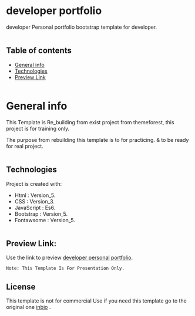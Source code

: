 # developer portfolio
developer Personal portfolio bootstrap template for developer.
```
```

## Table of contents
* [General info](#general-info)
* [Technologies](#technologies)
* [Preview Link](#preview)

```
```

# General info

This Template is Re_building from exist project from themeforest, this project is for training only.

The purpose from rebuilding this template is to for practicing. & to be ready for real project.

```
```
## Technologies
Project is created with:
* Html       : Version_5.
* CSS        : Version_3.
* JavaScript : Es6.
* Bootstrap  : Version_5.
* Fontawsome : Version_5.

```
```

## Preview Link:

Use the link to preview [developer personal portfolio](https://github.com/ali-sabry/developer_personal_portfolio).

```bash
Note: This Template Is For Presentation Only.
```




## License
This template is not for commercial Use if you need this template go to the original one [inbio](https://themeforest.net/item/inbio-one-page-personal-portfolio-template/33188244) .

```

```